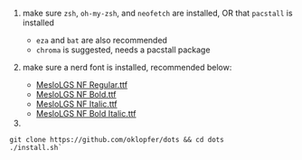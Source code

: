 1. make sure `zsh`, `oh-my-zsh`, and `neofetch` are installed, OR that `pacstall` is installed
   - `eza` and `bat` are also recommended
   - `chroma` is suggested, needs a pacstall package
2. make sure a nerd font is installed, recommended below:
   - [MesloLGS NF Regular.ttf](https://github.com/romkatv/powerlevel10k-media/raw/master/MesloLGS%20NF%20Regular.ttf)
   - [MesloLGS NF Bold.ttf](https://github.com/romkatv/powerlevel10k-media/raw/master/MesloLGS%20NF%20Bold.ttf)
   - [MesloLGS NF Italic.ttf](https://github.com/romkatv/powerlevel10k-media/raw/master/MesloLGS%20NF%20Italic.ttf)
   - [MesloLGS NF Bold Italic.ttf](https://github.com/romkatv/powerlevel10k-media/raw/master/MesloLGS%20NF%20Bold%20Italic.ttf)

3.
```
git clone https://github.com/oklopfer/dots && cd dots
./install.sh`
```
